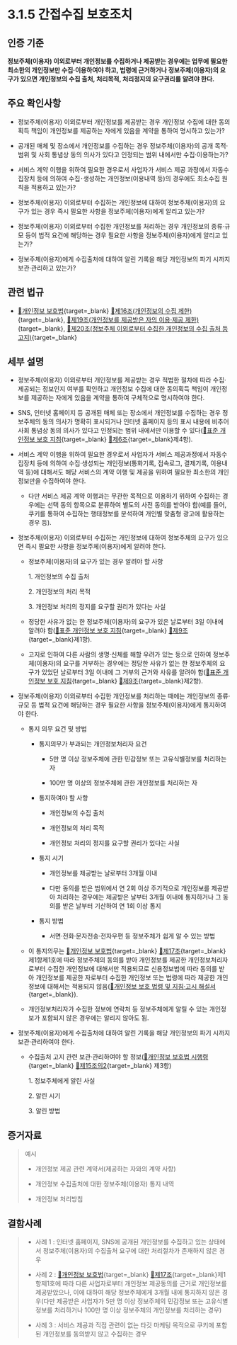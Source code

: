 # 3.1.5 간접수집 보호조치

## 인증 기준

**정보주체(이용자) 이외로부터 개인정보를 수집하거나 제공받는 경우에는 업무에 필요한 최소한의 개인정보만 수집·이용하여야 하고, 법령에 근거하거나 정보주체(이용자)의 요구가 있으면 개인정보의 수집 출처, 처리목적, 처리정지의 요구권리를 알려야 한다.**

## 주요 확인사항

- 정보주체(이용자) 이외로부터 개인정보를 제공받는 경우 개인정보 수집에 대한 동의 획득 책임이 개인정보를 제공하는 자에게 있음을 계약을 통하여 명시하고 있는가?

- 공개된 매체 및 장소에서 개인정보를 수집하는 경우 정보주체(이용자)의 공개 목적·범위 및 사회 통념상 동의 의사가 있다고 인정되는 범위 내에서만 수집·이용하는가?

- 서비스 계약 이행을 위하여 필요한 경우로서 사업자가 서비스 제공 과정에서 자동수집장치 등에 의하여 수집･생성하는 개인정보(이용내역 등)의 경우에도 최소수집 원칙을 적용하고 있는가?

- 정보주체(이용자) 이외로부터 수집하는 개인정보에 대하여 정보주체(이용자)의 요구가 있는 경우 즉시 필요한 사항을 정보주체(이용자)에게 알리고 있는가?

- 정보주체(이용자) 이외로부터 수집한 개인정보를 처리하는 경우 개인정보의 종류·규모 등이 법적 요건에 해당하는 경우 필요한 사항을 정보주체(이용자)에게 알리고 있는가?

- 정보주체(이용자)에게 수집출처에 대하여 알린 기록을 해당 개인정보의 파기 시까지 보관·관리하고 있는가?

## 관련 법규

- [🔗개인정보 보호법][개인정보 보호법 제16조]{target=_blank} [🔗제16조(개인정보의 수집 제한)][개인정보 보호법 제16조 부분]{target=_blank}, [🔗제19조(개인정보를 제공받은 자의 이용·제공 제한)][개인정보 보호법 제19조 부분]{target=_blank}, [🔗제20조(정보주체 이외로부터 수집한 개인정보의 수집 출처 등 고지)][개인정보 보호법 제20조 부분]{target=_blank}

## 세부 설명

- 정보주체(이용자) 이외로부터 개인정보를 제공받는 경우 적법한 절차에 따라 수집·제공되는 정보인지 여부를 확인하고 개인정보 수집에 대한 동의획득 책임이 개인정보를 제공하는 자에게 있음을 계약을 통하여 구체적으로 명시하여야 한다.

- SNS, 인터넷 홈페이지 등 공개된 매체 또는 장소에서 개인정보를 수집하는 경우 정보주체의 동의 의사가 명확히 표시되거나 인터넷 홈페이지 등의 표시 내용에 비추어 사회 통념상 동의 의사가 있다고 인정되는 범위 내에서만 이용할 수 있다([🔗표준 개인정보 보호 지침][표준 개인정보 보호지침 제6조]{target=_blank} [🔗제6조][표준 개인정보 보호지침 제6조]{target=_blank}제4항).

- 서비스 계약 이행을 위하여 필요한 경우로서 사업자가 서비스 제공과정에서 자동수집장치 등에 의하여 수집·생성되는 개인정보(통화기록, 접속로그, 결제기록, 이용내역 등)에 대해서도 해당 서비스의 계약 이행 및 제공을 위하여 필요한 최소한의 개인정보만을 수집하여야 한다.

    - 다만 서비스 제공 계약 이행과는 무관한 목적으로 이용하기 위하여 수집하는 경우에는 선택 동의 항목으로 분류하여 별도의 사전 동의를 받아야 함(예를 들어, 쿠키를 통하여 수집하는 행태정보를 분석하여 개인별 맞춤형 광고에 활용하는 경우 등).

- 정보주체(이용자) 이외로부터 수집하는 개인정보에 대하여 정보주체의 요구가 있으면 즉시 필요한 사항을 정보주체(이용자)에게 알려야 한다.

    - 정보주체(이용자)의 요구가 있는 경우 알려야 할 사항

        1\. 개인정보의 수집 출처

        2\. 개인정보의 처리 목적

        3\. 개인정보 처리의 정지를 요구할 권리가 있다는 사실

    - 정당한 사유가 없는 한 정보주체(이용자)의 요구가 있은 날로부터 3일 이내에 알려야 함([🔗표준 개인정보 보호 지침][표준 개인정보 보호지침 제9조]{target=_blank} [🔗제9조][표준 개인정보 보호지침 제9조]{target=_blank}제1항).

    - 고지로 인하여 다른 사람의 생명·신체를 해할 우려가 있는 등으로 인하여 정보주체(이용자)의 요구를 거부하는 경우에는 정당한 사유가 없는 한 정보주체의 요구가 있었던 날로부터 3일 이내에 그 거부의 근거와 사유를 알려야 함([🔗표준 개인정보 보호 지침][표준 개인정보 보호지침 제9조]{target=_blank} [🔗제9조][표준 개인정보 보호지침 제9조]{target=_blank}제2항).

- 정보주체(이용자) 이외로부터 수집한 개인정보를 처리하는 때에는 개인정보의 종류·규모 등 법적 요건에 해당하는 경우 필요한 사항을 정보주체(이용자)에게 통지하여야 한다.

    - 통지 의무 요건 및 방법

        - 통지의무가 부과되는 개인정보처리자 요건

            - 5만 명 이상 정보주체에 관한 민감정보 또는 고유식별정보를 처리하는 자

            - 100만 명 이상의 정보주체에 관한 개인정보를 처리하는 자

        - 통지하여야 할 사항

            - 개인정보의 수집 출처

            - 개인정보의 처리 목적

            - 개인정보 처리의 정지를 요구할 권리가 있다는 사실

        - 통지 시기

            - 개인정보를 제공받는 날로부터 3개월 이내

            - 다만 동의를 받은 범위에서 연 2회 이상 주기적으로 개인정보를 제공받아 처리하는 경우에는 제공받은 날부터 3개월 이내에 통지하거나 그 동의를 받은 날부터 기산하여 연 1회 이상 통지

        - 통지 방법

            - 서면·전화·문자전송·전자우편 등 정보주체가 쉽게 알 수 있는 방법

    - 이 통지의무는 [🔗개인정보 보호법][개인정보 보호법 제17조]{target=_blank} [🔗제17조][개인정보 보호법 제17조 부분]{target=_blank}제1항제1호에 따라 정보주체의 동의를 받아 개인정보를 제공한 개인정보처리자로부터 수집한 개인정보에 대해서만 적용되므로 신용정보법에 따라 동의를 받아 개인정보를 제공한 자로부터 수집한 개인정보 또는 법령에 따라 제공한 개인정보에 대해서는 적용되지 않음([🔗개인정보 보호 법령 및 지침·고시 해설서][개인정보 보호 법령 및 지침·고시 해설서]{target=_blank}).

    - 개인정보처리자가 수집한 정보에 연락처 등 정보주체에게 알릴 수 있는 개인정보가 포함되지 않은 경우에는 알리지 않아도 됨.

- 정보주체(이용자)에게 수집출처에 대하여 알린 기록을 해당 개인정보의 파기 시까지 보관·관리하여야 한다.

    - 수집출처 고지 관련 보관·관리하여야 할 정보([🔗개인정보 보호법 시행령][개인정보 보호법 시행령 제15조의2]{target=_blank} [🔗제15조의2][개인정보 보호법 시행령 제15조의2 부분]{target=_blank} 제3항)

        1\. 정보주체에게 알린 사실

        2\. 알린 시기

        3\. 알린 방법

## 증거자료

> 예시
>
> - 개인정보 제공 관련 계약서(제공하는 자와의 계약 사항)
>
> - 개인정보 수집출처에 대한 정보주체(이용자) 통지 내역
>
> - 개인정보 처리방침

## 결함사례

> - 사례 1 : 인터넷 홈페이지, SNS에 공개된 개인정보를 수집하고 있는 상태에서 정보주체(이용자)의 수집출처 요구에 대한 처리절차가 존재하지 않은 경우
>
> - 사례 2 : [🔗개인정보 보호법][개인정보 보호법 제17조]{target=_blank} [🔗제17조][개인정보 보호법 제17조 부분]{target=_blank}제1항제1호에 따라 다른 사업자로부터 개인정보 제공동의를 근거로 개인정보를 제공받았으나, 이에 대하여 해당 정보주체에게 3개월 내에 통지하지 않은 경우(다만 제공받은 사업자가 5만 명 이상 정보주체의 민감정보 또는 고유식별정보를 처리하거나 100만 명 이상 정보주체의 개인정보를 처리하는 경우)
>
> - 사례 3 : 서비스 제공과 직접 관련이 없는 타깃 마케팅 목적으로 쿠키에 포함된 개인정보를 동의받지 않고 수집하는 경우

[개인정보 보호법 제16조]: https://www.law.go.kr/법령/개인정보보호법/(20200805,16930,20200204)/제16조 "개인정보 보호법 제16조"
[개인정보 보호법 제16조 부분]: https://www.law.go.kr/법령/개인정보보호법/제16조 "개인정보 보호법 제16조 부분"
[개인정보 보호법 제17조]: https://www.law.go.kr/법령/개인정보보호법/(20200805,16930,20200204)/제17조 "개인정보 보호법 제17조"
[개인정보 보호법 제17조 부분]: https://www.law.go.kr/법령/개인정보보호법/제17조 "개인정보 보호법 제17조 부분"
[개인정보 보호법 제19조 부분]: https://www.law.go.kr/법령/개인정보보호법/제19조 "개인정보 보호법 제19조 부분"
[개인정보 보호법 제20조 부분]: https://www.law.go.kr/법령/개인정보보호법/제20조 "개인정보 보호법 제20조 부분"

[개인정보 보호법 시행령 제15조의2]: https://www.law.go.kr/법령/개인정보보호법시행령/(20221020,32813,20220719)/제15조의2 "개인정보 보호법 시행령 제15조의2"
[개인정보 보호법 시행령 제15조의2 부분]: https://www.law.go.kr/법령/개인정보보호법시행령/제15조의2 "개인정보 보호법 시행령 제15조의2 부분"

[표준 개인정보 보호지침 제6조]: https://www.law.go.kr/행정규칙/표준개인정보보호지침/(2011-45,20110930)/제6조 "표준 개인정보 보호지침 제6조"
[표준 개인정보 보호지침 제9조]: https://www.law.go.kr/행정규칙/표준개인정보보호지침/(2011-45,20110930)/제9조 "표준 개인정보 보호지침 제9조"

[개인정보 보호 법령 및 지침·고시 해설서]: https://pipc.go.kr/np/cop/bbs/selectBoardArticle.do?bbsId=BS061&mCode=C000000000&nttId=6969 "개인정보 보호 법령 및 지침·고시 해설서"
